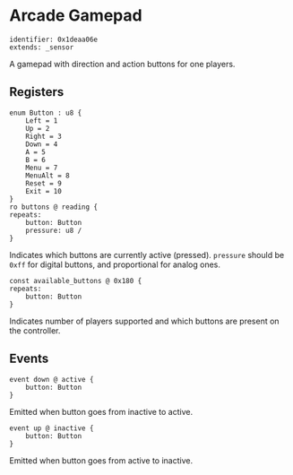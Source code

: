 # Arcade Gamepad

    identifier: 0x1deaa06e
    extends: _sensor

A gamepad with direction and action buttons for one players.

## Registers

    enum Button : u8 {
        Left = 1
        Up = 2
        Right = 3
        Down = 4
        A = 5
        B = 6
        Menu = 7
        MenuAlt = 8
        Reset = 9        
        Exit = 10
    }
    ro buttons @ reading {
    repeats:
        button: Button
        pressure: u8 /
    }

Indicates which buttons are currently active (pressed).
`pressure` should be `0xff` for digital buttons, and proportional for analog ones.

    const available_buttons @ 0x180 {
    repeats:
        button: Button
    }

Indicates number of players supported and which buttons are present on the controller.

## Events

    event down @ active {
        button: Button
    }

Emitted when button goes from inactive to active.

    event up @ inactive {
        button: Button
    }

Emitted when button goes from active to inactive.
